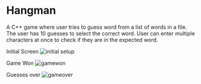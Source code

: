 # Hangman

A C++ game where user tries to guess word from a list of words in a file. 
The user has 10 guesses to select the correct word. 
User can enter multiple characters at once to check if they are in the expected word. 

Initial Screen
![initial setup](https://user-images.githubusercontent.com/7206098/36943347-f33a8608-1fad-11e8-9b88-24098e5bb4ac.JPG)

Game Won
![gamewon](https://user-images.githubusercontent.com/7206098/36943349-f6963d2e-1fad-11e8-98f5-57804ee88471.JPG)

Guesses over
![gameover](https://user-images.githubusercontent.com/7206098/36943350-f92ab3a8-1fad-11e8-82f8-7296156436ae.JPG)

